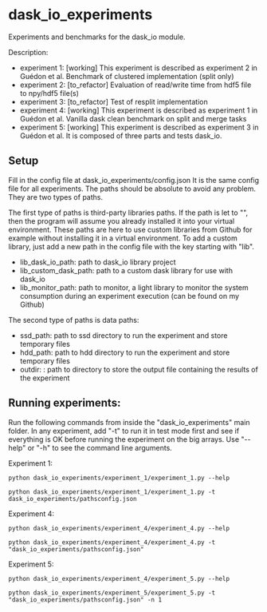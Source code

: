 # dask_io_experiments
Experiments and benchmarks for the dask_io module.

Description: 
- experiment 1: [working] This experiment is described as experiment 2 in Guédon et al. Benchmark of clustered implementation (split only)
- experiment 2: [to_refactor] Evaluation of read/write time from hdf5 file to npy/hdf5 file(s)
- experiment 3: [to_refactor] Test of resplit implementation
- experiment 4: [working] This experiment is described as experiment 1 in Guédon et al. Vanilla dask clean benchmark on split and merge tasks
- experiment 5: [working] This experiment is described as experiment 3 in Guédon et al. It is composed of three parts and tests dask_io. 

## Setup
Fill in the config file at dask_io_experiments/config.json
It is the same config file for all experiments.
The paths should be absolute to avoid any problem.
They are two types of paths.

The first type of paths is third-party libraries paths. 
If the path is let to "", then the program will assume you already installed it into your virtual environment.
These paths are here to use custom libraries from Github for example without installing it in a virtual environment.
To add a custom library, just add a new path in the config file with the key starting with "lib".
- lib_dask_io_path: path to dask_io library project
- lib_custom_dask_path: path to a custom dask library for use with dask_io
- lib_monitor_path: path to monitor, a light library to monitor the system consumption during an experiment execution (can be found on my Github)

The second type of paths is data paths:
- ssd_path: path to ssd directory to run the experiment and store temporary files
- hdd_path: path to hdd directory to run the experiment and store temporary files
- outdir: : path to directory to store the output file containing the results of the experiment

## Running experiments: 
Run the following commands from inside the "dask_io_experiments" main folder.
In any experiment, add "-t" to run it in test mode first and see if everything is OK before running the experiment on the big arrays.
Use "--help" or "-h" to see the command line arguments.

Experiment 1:

``` python dask_io_experiments/experiment_1/experiment_1.py --help ```

``` python dask_io_experiments/experiment_1/experiment_1.py -t dask_io_experiments/pathsconfig.json ```

Experiment 4:

``` python dask_io_experiments/experiment_4/experiment_4.py --help ```

``` python dask_io_experiments/experiment_4/experiment_4.py -t "dask_io_experiments/pathsconfig.json" ```

Experiment 5:

``` python dask_io_experiments/experiment_4/experiment_5.py --help ```

``` python dask_io_experiments/experiment_5/experiment_5.py -t "dask_io_experiments/pathsconfig.json" -n 1 ```